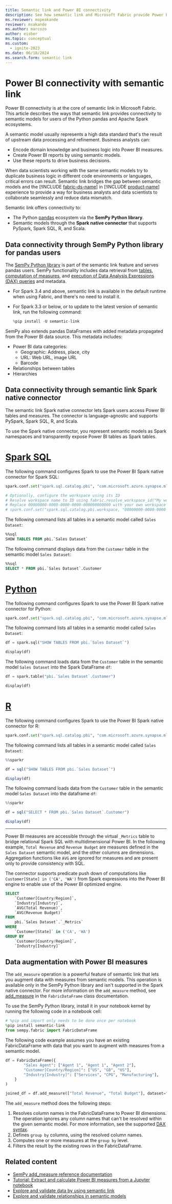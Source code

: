 ```yaml
---
title: Semantic link and Power BI connectivity
description: See how semantic link and Microsoft Fabric provide Power BI data connectivity for pandas and Spark ecosystems.
ms.reviewer: mopeakande
reviewer: msakande
ms.author: marcozo
author: eisber
ms.topic: conceptual
ms.custom:
  - ignite-2023
ms.date: 06/18/2024
ms.search.form: semantic link
---
```


# Power BI connectivity with semantic link

Power BI connectivity is at the core of semantic link in Microsoft Fabric. This article describes the ways that semantic link provides connectivity to semantic models for users of the Python pandas and Apache Spark ecosystems.

A semantic model usually represents a high data standard that's the result of upstream data processing and refinement. Business analysts can:

- Encode domain knowledge and business logic into Power BI measures.
- Create Power BI reports by using semantic models.
- Use these reports to drive business decisions.

When data scientists working with the same semantic models try to duplicate business logic in different code environments or languages, critical errors can result. Semantic link bridges the gap between semantic models and the [!INCLUDE [fabric-ds-name](includes/fabric-ds-name.md)] in [!INCLUDE [product-name](../includes/product-name.md)] experience to provide a way for business analysts and data scientists to collaborate seamlessly and reduce data mismatch.

Semantic link offers connectivity to:

- The Python [pandas](https://pandas.pydata.org/) ecosystem via the **SemPy Python library**.
- Semantic models through the **Spark native connector** that supports PySpark, Spark SQL, R, and Scala.

## Data connectivity through SemPy Python library for pandas users

The [SemPy Python library](/python/api/semantic-link/overview-semantic-link) is part of the semantic link feature and serves pandas users. SemPy functionality includes data retrieval from [tables](/python/api/semantic-link-sempy/sempy.fabric#sempy-fabric-read-table), [computation of measures](/python/api/semantic-link-sempy/sempy.fabric#sempy-fabric-evaluate-measure), and [execution of Data Analysis Expressions (DAX) queries](/python/api/semantic-link-sempy/sempy.fabric#sempy-fabric-evaluate-dax) and metadata.

- For Spark 3.4 and above, semantic link is available in the default runtime when using Fabric, and there's no need to install it.

- For Spark 3.3 or below, or to update to the latest version of semantic link, run the following command:

   ``` python
   %pip install -U semantic-link
   ```

SemPy also extends pandas DataFrames with added metadata propagated from the Power BI data source. This metadata includes:

- Power BI data categories:
  - Geographic: Address, place, city
  - URL: Web URL, image URL
  - Barcode
- Relationships between tables
- Hierarchies

## Data connectivity through semantic link Spark native connector

The semantic link Spark native connector lets Spark users access Power BI tables and measures. The connector is language-agnostic and supports PySpark, Spark SQL, R, and Scala.

To use the Spark native connector, you represent semantic models as Spark namespaces and transparently expose Power BI tables as Spark tables.

# [Spark SQL](#tab/sql)

The following command configures Spark to use the Power BI Spark native connector for Spark SQL:

```Python
spark.conf.set("spark.sql.catalog.pbi", "com.microsoft.azure.synapse.ml.powerbi.PowerBICatalog")

# Optionally, configure the workspace using its ID
# Resolve workspace name to ID using fabric.resolve_workspace_id("My workspace")
# Replace 00000000-0000-0000-0000-000000000000 with your own workspace ID
# spark.conf.set("spark.sql.catalog.pbi.workspace, "00000000-0000-0000-0000-000000000000")
```

The following command lists all tables in a semantic model called `Sales Dataset`:

```sql
%%sql
SHOW TABLES FROM pbi.`Sales Dataset`
```

The following command displays data from the `Customer` table in the semantic model `Sales Dataset`:

```sql
%%sql
SELECT * FROM pbi.`Sales Dataset`.Customer
```

# [Python](#tab/python)

The following command configures Spark to use the Power BI Spark native connector for Python:

```python
spark.conf.set("spark.sql.catalog.pbi", "com.microsoft.azure.synapse.ml.powerbi.PowerBICatalog")
```

The following command lists all tables in a semantic model called `Sales Dataset`:

```python
df = spark.sql("SHOW TABLES FROM pbi.`Sales Dataset`")

display(df)
```

The following command loads data from the `Customer` table in the semantic model `Sales Dataset` into the Spark DataFrame `df`:

```python
df = spark.table("pbi.`Sales Dataset`.Customer")

display(df)
```

# [R](#tab/r)

The following command configures Spark to use the Power BI Spark native connector for R:

```python
spark.conf.set("spark.sql.catalog.pbi", "com.microsoft.azure.synapse.ml.powerbi.PowerBICatalog")
```

The following command lists all tables in a semantic model called `Sales Dataset`:

```R
%%sparkr

df = sql("SHOW TABLES FROM pbi.`Sales Dataset`")

display(df)
```

The following command loads data from the `Customer` table in the semantic model `Sales Dataset` into the dataframe `df`:

```R
%%sparkr

df = sql("SELECT * FROM pbi.`Sales Dataset`.Customer")

display(df)
```

---

Power BI measures are accessible through the virtual `_Metrics` table to bridge relational Spark SQL with multidimensional Power BI. In the following example, `Total Revenue` and `Revenue Budget` are measures defined in the `Sales Dataset` semantic model, and the other columns are dimensions. Aggregation functions like `AVG` are ignored for measures and are present only to provide consistency with SQL.

The connector supports predicate push down of computations like `Customer[State] in ('CA', 'WA')` from Spark expressions into the Power BI engine to enable use of the Power BI optimized engine.

```sql
SELECT
    `Customer[Country/Region]`,
    `Industry[Industry]`,
    `AVG(Total Revenue)`,
    `AVG(Revenue Budget)`
FROM
    pbi.`Sales Dataset`.`_Metrics`
WHERE
    `Customer[State]` in ('CA', 'WA')
GROUP BY
    `Customer[Country/Region]`,
    `Industry[Industry]`
```

## Data augmentation with Power BI measures

The `add_measure` operation is a powerful feature of semantic link that lets you augment data with measures from semantic models. This operation is available only in the SemPy Python library and isn't supported in the Spark native connector. For more information on the `add_measure` method, see [add_measure](/python/api/semantic-link-sempy/sempy.fabric.fabricdataframe#sempy-fabric-fabricdataframe-add-measure) in the `FabricDataFrame` class documentation.

To use the SemPy Python library, install it in your notebook kernel by running the following code in a notebook cell:

```python
# %pip and import only needs to be done once per notebook
%pip install semantic-link
from sempy.fabric import FabricDataFrame
```

The following code example assumes you have an existing FabricDataFrame with data that you want to augment with measures from a semantic model.

```python
df = FabricDataFrame({
        "Sales Agent": ["Agent 1", "Agent 1", "Agent 2"],
        "Customer[Country/Region]": ["US", "GB", "US"],
        "Industry[Industry]": ["Services", "CPG", "Manufacturing"],
    }
)

joined_df = df.add_measure(["Total Revenue", "Total Budget"], dataset="Sales Dataset")
```

The `add_measure` method does the following steps:

1. Resolves column names in the FabricDataFrame to Power BI dimensions. The operation ignores any column names that can't be resolved within the given semantic model. For more information, see the supported [DAX syntax](/dax/dax-syntax-reference).
1. Defines `group by` columns, using the resolved column names.
1. Computes one or more measures at the `group by` level.
1. Filters the result by the existing rows in the FabricDataFrame.

## Related content

- [SemPy add_measure reference documentation](/python/api/semantic-link-sempy/sempy.fabric.fabricdataframe#sempy-fabric-fabricdataframe-add-measure)
- [Tutorial: Extract and calculate Power BI measures from a Jupyter notebook](tutorial-power-bi-measures.md)
- [Explore and validate data by using semantic link](semantic-link-validate-data.md)
- [Explore and validate relationships in semantic models](semantic-link-validate-relationship.md)
